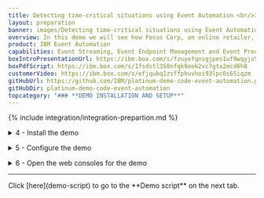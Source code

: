 ```yaml
---
title: Detecting time-critical situations using Event Automation <br/>300-level live demo
layout: preparation
banner: images/Detecting time-critical situations using Event Automation banner 300 Prep 12-13-23.jpg
overview: In this demo we will see how Focus Corp, an online retailer, uses Event Automation to capitalize on time-sensitive revenue opportunities.
product: IBM Event Automation
capabilities: Event Streaming, Event Endpoint Management and Event Processing 
boxIntroPresentationUrl: https://ibm.box.com/s/fzuyefqnsgjpes1uf9wqyjs5jbf5mdy7
boxPdfScript: https://ibm.box.com/s/1fsdstl358nfqk9ook2vc7gta2mcd6h8
customerVideo: https://ibm.box.com/s/efjqukq1zsffphuvhoi93lpc0i65iqzm
gitHubUrl: https://github.com/IBM/platinum-demo-code-event-automation.git
gitHubDir: platinum-demo-code-event-automation
topcategory: "### **DEMO INSTALLATION AND SETUP**"
---
```


{% include integration/integration-prepartion.md %}

<span id="installDemo"></span>

<details markdown="1">

<summary>4 - Install the demo</summary>

1. To deploy the demo run:

   ```./deployWithConnector.sh```

   This will automatically deploy the resources into the CP4I namespace.


2. The deployment will take approximately 20-45 minutes to install. Wait for the deployment to complete. The URL and credentials will be shown once the installation is complete. 

   <img src="images/prep-401.png" width="800" />

   If you need to recall this information please use the getURL.sh command: 

   ```getURL.sh```

   <img src="images/prep-402.png" width="800" />


**[Go to top](#top)**

<br/><br/>

</details>

<span id="configureDemo"></span>

<details markdown="1">

<summary>5 - Configure the demo</summary>

The installation of the demo has not imported the event streams into the Event Management console. This must be completed manually. 

1. Open the Event Management console using the URL outputted in the previous step. Click on the **topic** (1) icon and select the **Add topic** (2) button.      
   <img src="../300-integration-using-event-automation-to-create-kafka-streams-from-ibm-mq/images/1-6-ViewTopics.png" width="800" /> 

2. Click **Add new cluster**.        
   <img src="../300-integration-using-event-automation-to-create-kafka-streams-from-ibm-mq/images/1-6-AddClusterWizard.png" width="800" /> 

3. Specify **IBM Event Streams** (1) for the cluster name and click **Next** (2).      
   <img src="../300-integration-using-event-automation-to-create-kafka-streams-from-ibm-mq/images/1-6-ClusterName.png" width="800" /> 

4. Specify **ademo-es-kafka-bootstrap.cp4i.svc:9095** (1) for the servers field and click **Next** (2).     
   <img src="../300-integration-using-event-automation-to-create-kafka-streams-from-ibm-mq/images/1-6-ClusterAddress.png" width="800" /> 

5. Check the **Accept all certificates** (1) box and click **Next** (2).      
   <img src="../300-integration-using-event-automation-to-create-kafka-streams-from-ibm-mq/images/1-6-ClusterCert.png" width="800" /> 

6. Specify **es-admin** (1) for the username, use the value outputted in the preparation section for the password (2), and click **Add cluster** (3).       
   <img src="../300-integration-using-event-automation-to-create-kafka-streams-from-ibm-mq/images/1-6-ClusterCredentials.png" width="800" /> 

7. Select **IBM Event Streams** (1) and click **Next** (2).      
   <img src="../300-integration-using-event-automation-to-create-kafka-streams-from-ibm-mq/images/1-6-ClusterSelection.png" width="800" /> 

8. Check **CUSTOMERS** (1) and **ORDERS** (2), and click **Add topic** (2).        
   <img src="../300-integration-using-event-automation-to-create-kafka-streams-from-ibm-mq/images/1-6-SelectTopics.png" width="800" /> 

9. Click on the **CUSTOMERS** (1) topic.       
   <img src="../300-integration-using-event-automation-to-create-kafka-streams-from-ibm-mq/images/1-7-SelectCustomerTopic.png" width="800" /> 

10. Click on the **Edit information** (1) button.       
    <img src="../300-integration-using-event-automation-to-create-kafka-streams-from-ibm-mq/images/1-7-EditCustomer.png" width="800" /> 

11. Enter **Events generated by the customer management system. A new event is created for each new user registration.** (1) as the description.           
    <img src="../300-integration-using-event-automation-to-create-kafka-streams-from-ibm-mq/images/1-7-CustomerDescription.png" width="800" />

12. Scroll down and enter **customer** (1) as a tag and **customerservice@focus.corp** (2) as the contact email.          
    <img src="../300-integration-using-event-automation-to-create-kafka-streams-from-ibm-mq/images/1-7-CustomerContact.png" width="800" /> 

13. Select the **Event information** tab, scroll down to the sample message text box (2) and copy the content from below, and click **Save** (3).         
    <inline-code code="{<br/>&nbsp;&nbsp;&quot;customerid&quot;: &quot;acb3eb65-98a1-45c2-84d4-f5df157862b4&quot;,<br/>&nbsp;&nbsp;&quot;customername&quot;: &quot;Emilio Quitzon&quot;,<br/>&nbsp;&nbsp;&quot;registered&quot;: &quot;2023-10-24 19:20:35.638&quot;<br/>}"></inline-code>       
    <img src="../300-integration-using-event-automation-to-create-kafka-streams-from-ibm-mq/images/1-7-SampleCustomer.png" width="800" /> 

14. Select the **Options** (1) tab and click on the **Create Option +** (2) button.     
    <img src="../300-integration-using-event-automation-to-create-kafka-streams-from-ibm-mq/images/1-7-OptionsCustomer.png" width="800" />

15. Enter **Customer Access** (1) as the option name, **Customer** (2) as the alias, **Self-service access to customer event stream** (3) as the description and click **Next** (4).       
    <img src="../300-integration-using-event-automation-to-create-kafka-streams-from-ibm-mq/images/1-7-OptionsCreateCustomer.png" width="800" /> 

16. Click **Next**.     
    <img src="../300-integration-using-event-automation-to-create-kafka-streams-from-ibm-mq/images/1-7-OptionsCreateControlsCustomer.png" width="800" />

17. Click **Publish**.       
    <img src="../300-integration-using-event-automation-to-create-kafka-streams-from-ibm-mq/images/1-7-PublishCustomer.png" width="800" />

18. Check the **production** (1) checkbox and click **Save** (2).       
    <img src="../300-integration-using-event-automation-to-create-kafka-streams-from-ibm-mq/images/1-7-OptionsSaveCustomer.png" width="800" />

19. Select the **topics** (1) icon and click on the **ORDERS** (2) topic.            
    <img src="../300-integration-using-event-automation-to-create-kafka-streams-from-ibm-mq/images/1-7-SelectOrderTopic.png" width="800" /> 

20. Click on the **Edit information** (1) button.           
    <img src="../300-integration-using-event-automation-to-create-kafka-streams-from-ibm-mq/images/1-7-EditOrder.png" width="800" /> 
    
21. Enter **Events from the Focus Corp order management system. An event will be emitted for every new order that is made.** (1) as the description.           
    <img src="../300-integration-using-event-automation-to-create-kafka-streams-from-ibm-mq/images/1-7-OrderDescription.png" width="800" /> 

22. Scroll down and enter **order** (1) as a tag and **orders@focus.corp** (2) as the contact email.         
    <img src="../300-integration-using-event-automation-to-create-kafka-streams-from-ibm-mq/images/1-7-OrderContact.png" width="800" /> 

23. Select the **Event information** tab, scroll down to the sample message text box (2) and copy the content from below, and click **Save** (3).        
    <inline-code code="{<br/>&nbsp;&nbsp;&quot;quantity&quot;: 9,<br/>&nbsp;&nbsp;&quot;price&quot;: 197.09,<br/>&nbsp;&nbsp;&quot;customerid&quot;: &quot;a7d1586b-ced1-462f-9e44-14e9e5013540&quot;,<br/>&nbsp;&nbsp;&quot;description&quot;: &quot;Composite Oversize 28in Tennis Racket&quot;,<br/>&nbsp;&nbsp;&quot;id&quot;: &quot;1eba7af9-b748-4754-b750-3459e589dccf&quot;,<br/>&nbsp;&nbsp;&quot;region&quot;: &quot;EMEA&quot;,<br/>&nbsp;&nbsp;&quot;ordertime&quot;: &quot;2023-10-24 19:26:04.839&quot;,<br/>&nbsp;&nbsp;&quot;customer&quot;: &quot;Reed McKenzie DDS&quot;<br/>}"></inline-code>     
    <img src="../300-integration-using-event-automation-to-create-kafka-streams-from-ibm-mq/images/1-7-SampleOrder.png" width="800" /> 

24. Select the **Options** (1) tab and click on the **Create Option +** (2) button.        
    <img src="../300-integration-using-event-automation-to-create-kafka-streams-from-ibm-mq/images/1-7-OptionsOrder.png" width="800" />

25. Enter **Order Access** (1) as the option name, **Order** (2) as the alias, **Self-service access to orders event stream** (3) as the description and click **Next** (4).         
    <img src="../300-integration-using-event-automation-to-create-kafka-streams-from-ibm-mq/images/1-7-OptionsCreateOrders.png" width="800" />

26. Click **Next**.        
    <img src="../300-integration-using-event-automation-to-create-kafka-streams-from-ibm-mq/images/1-7-OptionsCreateControlsOrder.png" width="800" /> 
    
27. Click **Publish**.        
    <img src="../300-integration-using-event-automation-to-create-kafka-streams-from-ibm-mq/images/1-7-PublishOrder.png" width="800" />

28. Check the **production** (1) checkbox and click **Save** (2).      
    <img src="../300-integration-using-event-automation-to-create-kafka-streams-from-ibm-mq/images/1-7-OptionsSaveOrder.png" width="800" />

**[Go to top](#top)**

<br/><br/>

</details>

<span id="openConsoles"></span>

<details markdown="1">

<summary>6 - Open the web consoles for the demo</summary>

1. In preparation for running the demo open the Event Streams, Event Endpoint Management and Event Processing consoles using the supplied credentials. We have also created a scratch pad that you may find useful while running the demo. It contains space for all the username and passwords outputted above, and the text that you need to copy and paste within the demo. You can find this file [here](../300-integration-event-automation-common/scratch-pad).
<br/>

Your have completed the demo setup.

<br/>

**[Go to top](#top)**

<br/><br/>

</details>
<hr/>
Click [here](demo-script) to go to the **Demo script** on the next tab.
